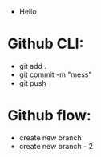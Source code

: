 * Hello
# Github CLI: 
 - git add .
 - git commit -m "mess"
 - git push
# Github flow:
 - create new branch
 - create new branch - 2